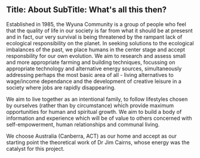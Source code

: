 Title: About
SubTitle: What's all this then?
---
Established in 1985, the Wyuna Community is a group of people who feel that the quality of life in our society is far
from what it should be at presesnt and in fact, our very survival is being threatened by the rampant lack of ecological
responsibility on the planet. In seeking solutions to the ecological imbalances of the past, we place humans in the
center stage and accept responsbility for our own evolution. We aim to research and assess small and more appropriate
farming and building techniques, focussing on appropriate technology and alternative energy sources, simultaneously
addressing perhaps the most basic area of all - living alternatives to wage/income dependance and the development of
creative leisure in a society where jobs are rapidly disappearing.

We aim to live together as an intentional family, to follow lifestyles chosen by ourselves (rather than by circumstance)
which provide maximum opportunities for human and spiritual growth. We aim to build a body of information and experience
which will be of value to others concerned with self-empowerment, human relationships and communal living.

We choose Australia (Canberra, ACT) as our home and accept as our starting point the theoretical work of Dr Jim Cairns,
whose energy was the catalyst for this project.
